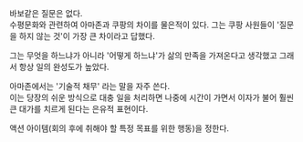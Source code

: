 바보같은 질문은 없다.  
수평문화와 관련하여 아마존과 쿠팡의 차이를 물은적이 있다.
그는 쿠팡 사원들이 '질문을 하지 않는 것'이 가장 큰 차이라고 답했다.

그는 무엇을 하느냐가 아니라 '어떻게 하느냐'가 삶의 만족을 가져온다고 생각했고 그래서 항상 일의 완성도가 높았다.

아마존에서는 '기술적 채무' 라는 말을 자주 쓴다.  
이는 당장의 쉬운 방식으로 대충 일을 처리하면 나중에 시간이 가면서 이자가 불어 훨씬 큰 대가를 치르게 된다는 은유적 표현이다.

액션 아이템(회의 후에 취해야 할 특정 목표를 위한 행동)을 정한다.

